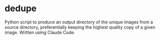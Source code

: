 # dedupe
Python script to produce an output directory of the unique images from a source directory, preferentially keeping the highest quality copy of a given image. Written using Claude Code.
